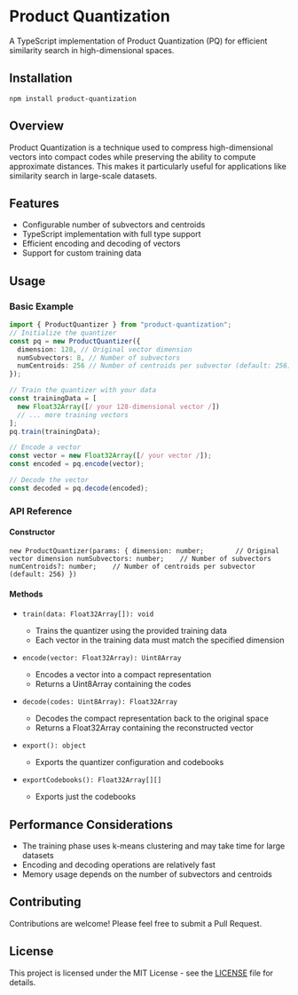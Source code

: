 # Product Quantization

A TypeScript implementation of Product Quantization (PQ) for efficient similarity search in high-dimensional spaces.

## Installation

`npm install product-quantization`

## Overview

Product Quantization is a technique used to compress high-dimensional vectors into compact codes while preserving the ability to compute approximate distances. This makes it particularly useful for applications like similarity search in large-scale datasets.

## Features

- Configurable number of subvectors and centroids
- TypeScript implementation with full type support
- Efficient encoding and decoding of vectors
- Support for custom training data

## Usage

### Basic Example

```typescript
import { ProductQuantizer } from "product-quantization";
// Initialize the quantizer
const pq = new ProductQuantizer({
  dimension: 128, // Original vector dimension
  numSubvectors: 8, // Number of subvectors
  numCentroids: 256 // Number of centroids per subvector (default: 256)
});

// Train the quantizer with your data
const trainingData = [
  new Float32Array([/ your 128-dimensional vector /])
  // ... more training vectors
];
pq.train(trainingData);

// Encode a vector
const vector = new Float32Array([/ your vector /]);
const encoded = pq.encode(vector);

// Decode the vector
const decoded = pq.decode(encoded);
```

### API Reference

#### Constructor

`new ProductQuantizer(params: {
  dimension: number;        // Original vector dimension
  numSubvectors: number;    // Number of subvectors
  numCentroids?: number;    // Number of centroids per subvector (default: 256)
})`

#### Methods

- `train(data: Float32Array[]): void`

  - Trains the quantizer using the provided training data
  - Each vector in the training data must match the specified dimension

- `encode(vector: Float32Array): Uint8Array`

  - Encodes a vector into a compact representation
  - Returns a Uint8Array containing the codes

- `decode(codes: Uint8Array): Float32Array`

  - Decodes the compact representation back to the original space
  - Returns a Float32Array containing the reconstructed vector

- `export(): object`

  - Exports the quantizer configuration and codebooks

- `exportCodebooks(): Float32Array[][]`
  - Exports just the codebooks

## Performance Considerations

- The training phase uses k-means clustering and may take time for large datasets
- Encoding and decoding operations are relatively fast
- Memory usage depends on the number of subvectors and centroids

## Contributing

Contributions are welcome! Please feel free to submit a Pull Request.

## License

This project is licensed under the MIT License - see the [LICENSE](LICENSE) file for details.
